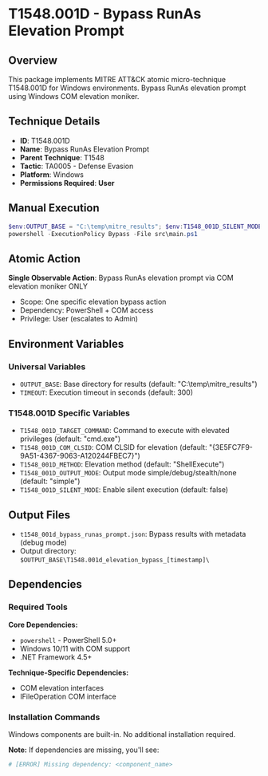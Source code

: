 # T1548.001D - Bypass RunAs Elevation Prompt

## Overview
This package implements MITRE ATT&CK atomic micro-technique T1548.001D for Windows environments. Bypass RunAs elevation prompt using Windows COM elevation moniker.

## Technique Details
- **ID**: T1548.001D
- **Name**: Bypass RunAs Elevation Prompt
- **Parent Technique**: T1548
- **Tactic**: TA0005 - Defense Evasion
- **Platform**: Windows
- **Permissions Required**: **User**

## Manual Execution
```powershell
$env:OUTPUT_BASE = "C:\temp\mitre_results"; $env:T1548_001D_SILENT_MODE = $false
powershell -ExecutionPolicy Bypass -File src\main.ps1
```

## Atomic Action
**Single Observable Action**: Bypass RunAs elevation prompt via COM elevation moniker ONLY
- Scope: One specific elevation bypass action
- Dependency: PowerShell + COM access
- Privilege: User (escalates to Admin)

## Environment Variables

### Universal Variables
- `OUTPUT_BASE`: Base directory for results (default: "C:\temp\mitre_results")
- `TIMEOUT`: Execution timeout in seconds (default: 300)

### T1548.001D Specific Variables
- `T1548_001D_TARGET_COMMAND`: Command to execute with elevated privileges (default: "cmd.exe")
- `T1548_001D_COM_CLSID`: COM CLSID for elevation (default: "{3E5FC7F9-9A51-4367-9063-A120244FBEC7}")
- `T1548_001D_METHOD`: Elevation method (default: "ShellExecute")
- `T1548_001D_OUTPUT_MODE`: Output mode simple/debug/stealth/none (default: "simple")
- `T1548_001D_SILENT_MODE`: Enable silent execution (default: false)

## Output Files
- `t1548_001d_bypass_runas_prompt.json`: Bypass results with metadata (debug mode)
- Output directory: `$OUTPUT_BASE\T1548.001d_elevation_bypass_[timestamp]\`

## Dependencies

### Required Tools
**Core Dependencies:**
- `powershell` - PowerShell 5.0+
- Windows 10/11 with COM support
- .NET Framework 4.5+

**Technique-Specific Dependencies:**
- COM elevation interfaces
- IFileOperation COM interface

### Installation Commands
Windows components are built-in. No additional installation required.

**Note:** If dependencies are missing, you'll see:
```powershell
# [ERROR] Missing dependency: <component_name>
```